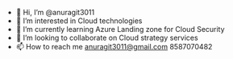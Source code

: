 - 👋 Hi, I’m @anuragit3011
- 👀 I’m interested in Cloud technologies
- 🌱 I’m currently learning Azure Landing zone for Cloud Security
- 💞️ I’m looking to collaborate on Cloud strategy services
- 📫 How to reach me anuragit3011@gmail.com 8587070482

<!---
anuragit3011/anuragit3011 is a ✨ special ✨ repository because its `README.md` (this file) appears on your GitHub profile.
You can click the Preview link to take a look at your changes.
--->
